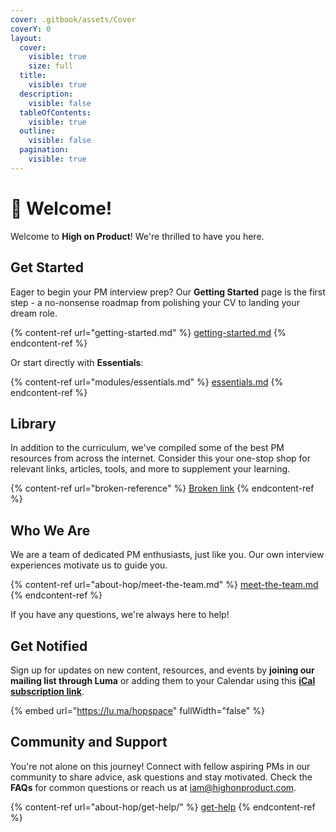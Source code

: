 ```yaml
---
cover: .gitbook/assets/Cover
coverY: 0
layout:
  cover:
    visible: true
    size: full
  title:
    visible: true
  description:
    visible: false
  tableOfContents:
    visible: true
  outline:
    visible: false
  pagination:
    visible: true
---
```


# 👋 Welcome!

Welcome to **High on Product**! We're thrilled to have you here.

## Get Started

Eager to begin your PM interview prep? Our **Getting Started** page is the first step - a no-nonsense roadmap from polishing your CV to landing your dream role.

{% content-ref url="getting-started.md" %}
[getting-started.md](getting-started.md)
{% endcontent-ref %}

Or start directly with **Essentials**:

{% content-ref url="modules/essentials.md" %}
[essentials.md](modules/essentials.md)
{% endcontent-ref %}

## Library

In addition to the curriculum, we've compiled some of the best PM resources from across the internet. Consider this your one-stop shop for relevant links, articles, tools, and more to supplement your learning.

{% content-ref url="broken-reference" %}
[Broken link](broken-reference)
{% endcontent-ref %}

## Who We Are

We are a team of dedicated PM enthusiasts, just like you. Our own interview experiences motivate us to guide you.

{% content-ref url="about-hop/meet-the-team.md" %}
[meet-the-team.md](about-hop/meet-the-team.md)
{% endcontent-ref %}

If you have any questions, we're always here to help!

## Get Notified

Sign up for updates on new content, resources, and events by **joining our mailing list through Luma** or adding them to your Calendar using this [**iCal subscription link**](https://api.lu.ma/ics/get?entity=calendar\&id=cal-MB5HS3Q5xUTQfT4).

{% embed url="https://lu.ma/hopspace" fullWidth="false" %}

## Community and Support

You're not alone on this journey! Connect with fellow aspiring PMs in our community to share advice, ask questions and stay motivated. Check the **FAQs** for common questions or reach us at [iam@highonproduct.com](mailto:iam@highonproduct.com).

{% content-ref url="about-hop/get-help/" %}
[get-help](about-hop/get-help/)
{% endcontent-ref %}
